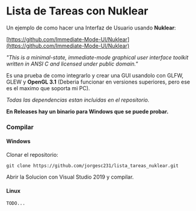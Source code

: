 # Lista de Tareas con Nuklear

Un ejemplo de como hacer una Interfaz de Usuario usando **Nuklear**:

[https://github.com/Immediate-Mode-UI/Nuklear](https://github.com/Immediate-Mode-UI/Nuklear)

_"This is a minimal-state, immediate-mode graphical user interface toolkit written in ANSI C and licensed under public domain."_

Es una prueba de como integrarlo y crear una GUI usandolo con GLFW, GLEW y **OpenGL 3.1** (Deberia funcionar en versiones superiores, pero ese es el maximo que soporta mi PC).

_Todas las dependencias estan incluidas en el repositorio._

**En Releases hay un binario para Windows que se puede probar.**


### Compilar

#### Windows

Clonar el repositorio:

    git clone https://github.com/jorgesc231/lista_tareas_nuklear.git

Abrir la Solucion con Visual Studio 2019 y compilar.


#### Linux

    TODO...